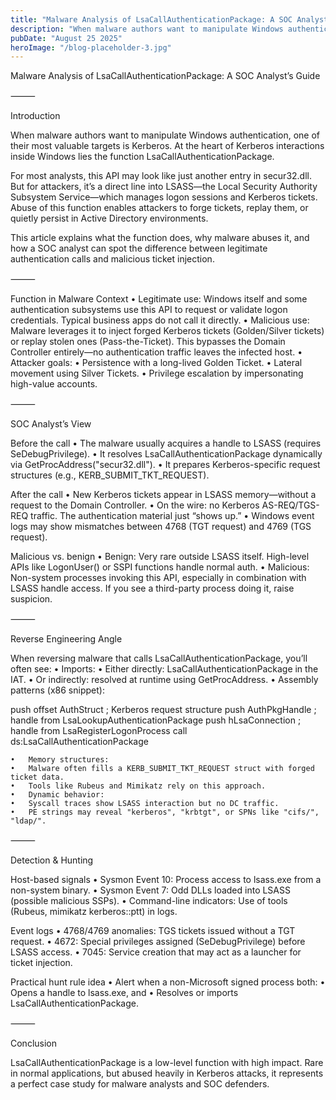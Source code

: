 ```yaml
---
title: "Malware Analysis of LsaCallAuthenticationPackage: A SOC Analyst’s Guide"
description: "When malware authors want to manipulate Windows authentication, one of their most valuable targets is Kerberos. At the heart of Kerberos interactions inside Windows lies the function LsaCallAuthenticationPackage."
pubDate: "August 25 2025"
heroImage: "/blog-placeholder-3.jpg"
---
```

Malware Analysis of LsaCallAuthenticationPackage: A SOC Analyst’s Guide

⸻

Introduction

When malware authors want to manipulate Windows authentication, one of their most valuable targets is Kerberos. At the heart of Kerberos interactions inside Windows lies the function LsaCallAuthenticationPackage.

For most analysts, this API may look like just another entry in secur32.dll. But for attackers, it’s a direct line into LSASS—the Local Security Authority Subsystem Service—which manages logon sessions and Kerberos tickets. Abuse of this function enables attackers to forge tickets, replay them, or quietly persist in Active Directory environments.

This article explains what the function does, why malware abuses it, and how a SOC analyst can spot the difference between legitimate authentication calls and malicious ticket injection.

⸻

Function in Malware Context
	•	Legitimate use: Windows itself and some authentication subsystems use this API to request or validate logon credentials. Typical business apps do not call it directly.
	•	Malicious use: Malware leverages it to inject forged Kerberos tickets (Golden/Silver tickets) or replay stolen ones (Pass-the-Ticket). This bypasses the Domain Controller entirely—no authentication traffic leaves the infected host.
	•	Attacker goals:
	•	Persistence with a long-lived Golden Ticket.
	•	Lateral movement using Silver Tickets.
	•	Privilege escalation by impersonating high-value accounts.

⸻

SOC Analyst’s View

Before the call
	•	The malware usually acquires a handle to LSASS (requires SeDebugPrivilege).
	•	It resolves LsaCallAuthenticationPackage dynamically via GetProcAddress("secur32.dll").
	•	It prepares Kerberos-specific request structures (e.g., KERB_SUBMIT_TKT_REQUEST).

After the call
	•	New Kerberos tickets appear in LSASS memory—without a request to the Domain Controller.
	•	On the wire: no Kerberos AS-REQ/TGS-REQ traffic. The authentication material just “shows up.”
	•	Windows event logs may show mismatches between 4768 (TGT request) and 4769 (TGS request).

Malicious vs. benign
	•	Benign: Very rare outside LSASS itself. High-level APIs like LogonUser() or SSPI functions handle normal auth.
	•	Malicious: Non-system processes invoking this API, especially in combination with LSASS handle access. If you see a third-party process doing it, raise suspicion.

⸻

Reverse Engineering Angle

When reversing malware that calls LsaCallAuthenticationPackage, you’ll often see:
	•	Imports:
	•	Either directly: LsaCallAuthenticationPackage in the IAT.
	•	Or indirectly: resolved at runtime using GetProcAddress.
	•	Assembly patterns (x86 snippet):

push offset AuthStruct       ; Kerberos request structure
push AuthPkgHandle           ; handle from LsaLookupAuthenticationPackage
push hLsaConnection          ; handle from LsaRegisterLogonProcess
call ds:LsaCallAuthenticationPackage


	•	Memory structures:
	•	Malware often fills a KERB_SUBMIT_TKT_REQUEST struct with forged ticket data.
	•	Tools like Rubeus and Mimikatz rely on this approach.
	•	Dynamic behavior:
	•	Syscall traces show LSASS interaction but no DC traffic.
	•	PE strings may reveal "kerberos", "krbtgt", or SPNs like "cifs/", "ldap/".

⸻

Detection & Hunting

Host-based signals
	•	Sysmon Event 10: Process access to lsass.exe from a non-system binary.
	•	Sysmon Event 7: Odd DLLs loaded into LSASS (possible malicious SSPs).
	•	Command-line indicators: Use of tools (Rubeus, mimikatz kerberos::ptt) in logs.

Event logs
	•	4768/4769 anomalies: TGS tickets issued without a TGT request.
	•	4672: Special privileges assigned (SeDebugPrivilege) before LSASS access.
	•	7045: Service creation that may act as a launcher for ticket injection.

Practical hunt rule idea
	•	Alert when a non-Microsoft signed process both:
	•	Opens a handle to lsass.exe, and
	•	Resolves or imports LsaCallAuthenticationPackage.

⸻

Conclusion

LsaCallAuthenticationPackage is a low-level function with high impact. Rare in normal applications, but abused heavily in Kerberos attacks, it represents a perfect case study for malware analysts and SOC defenders.
